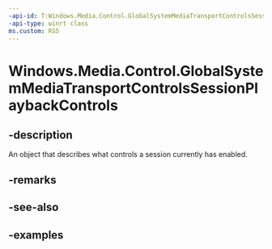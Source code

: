 ```yaml
---
-api-id: T:Windows.Media.Control.GlobalSystemMediaTransportControlsSessionPlaybackControls
-api-type: winrt class
ms.custom: RS5
---
```


<!-- Class syntax.
public class GlobalSystemMediaTransportControlsSessionPlaybackControls 
-->

# Windows.Media.Control.GlobalSystemMediaTransportControlsSessionPlaybackControls

## -description
An object that describes what controls a session currently has enabled.

## -remarks

## -see-also

## -examples

